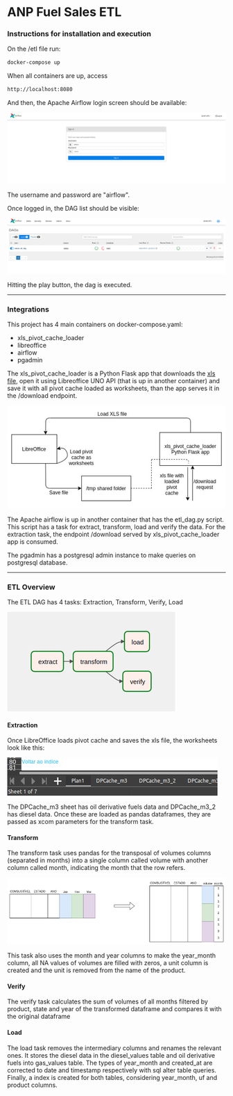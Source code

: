 # ANP Fuel Sales ETL

### Instructions for installation and execution
On the /etl file run:

```sh
docker-compose up
```

When all containers are up, access  
```sh
http://localhost:8080
```
And then, the Apache Airflow login screen should be available:

![](https://github.com/dmeneguin/data-engineering-test/blob/master/images/airflow-login.png)

The username and password are "airflow".

Once logged in, the DAG list should be visible:

![](https://github.com/dmeneguin/data-engineering-test/blob/master/images/dag.png)

Hitting the play button, the dag is executed.

------------

### Integrations
This project has 4 main containers on docker-compose.yaml:
  - xls_pivot_cache_loader
  - libreoffice
  - airflow
  - pgadmin

The xls_pivot_cache_loader is a Python Flask app that downloads the [xls file](http://www.anp.gov.br/arquivos/dados-estatisticos/vendas-combustiveis/vendas-combustiveis-m3.xls), open it using Libreoffice UNO API (that is up in another container) and save it with all pivot cache loaded as worksheets, than the app serves it in the /download endpoint.

![](https://github.com/dmeneguin/data-engineering-test/blob/master/images/integration-diagram-libreoffice.jpg)

The Apache airflow is up in another container that has the etl_dag.py script. This script has a task for extract, transform, load and verify the data. For the extraction task, the endpoint /download served by xls_pivot_cache_loader app is consumed.

The pgadmin has a postgresql admin instance to make queries on postgresql database.

------------

### ETL Overview
The ETL DAG has 4 tasks: Extraction, Transform, Verify, Load

![](https://github.com/dmeneguin/data-engineering-test/blob/master/images/diagram-airflow-tasks.png)

#### Extraction
Once LibreOffice loads pivot cache and saves the xls file, the worksheets look like this:

![](https://github.com/dmeneguin/data-engineering-test/blob/master/images/worksheets.png)

The DPCache_m3 sheet has oil derivative fuels data and DPCache_m3_2 has diesel data. Once these are loaded as pandas dataframes, they are passed as xcom parameters for the transform task.
#### Transform
The transform task uses pandas for the transposal of volumes columns (separated in months) into a single column called volume with another column called month, indicating the month that the row refers.

![](https://github.com/dmeneguin/data-engineering-test/blob/master/images/transform_task.jpg)

This task also uses the month and year columns to make the year_month column, all NA values of volumes are filled with zeros, a unit column is created and the unit is removed from the name of the product.
#### Verify
The verify task calculates the sum of volumes of all months filtered by product, state and year of the transformed dataframe and compares it with the original dataframe
#### Load
The load task removes the intermediary columns and renames the relevant ones. It stores the diesel data in the diesel_values table and oil derivative fuels into gas_values table. The types of year_month and created_at are corrected to date and timestamp respectively with sql alter table queries. Finally, a index is created for both tables, considering year_month, uf and product columns.

